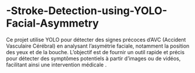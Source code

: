 # -Stroke-Detection-using-YOLO-Facial-Asymmetry
Ce projet utilise YOLO pour détecter des signes précoces d’AVC (Accident Vasculaire Cérébral) en analysant l’asymétrie faciale, notamment la position des yeux et de la bouche. L’objectif est de fournir un outil rapide et précis pour détecter des symptômes potentiels à partir d’images ou de vidéos, facilitant ainsi une intervention médicale .
